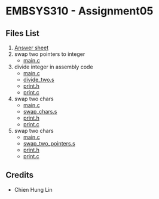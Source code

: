 # EMBSYS310 - Assignment05

## Files List

1. [Answer sheet](./assignment05.md)
2. swap two pointers to integer
   - [main.c](./Code/Question_1/swap_pointers_main.c)
3. divide integer in assembly code
   - [main.c](./Code/Question_2_3_4/Src/main.c)
   - [divide_two.s](./Code/Question_2_3_4/Src/divide_two.s)
   - [print.h](./Code/Question_2_3_4/Inc/print.h)
   - [print.c](./Code/Question_2_3_4/Src/print.c)
4. swap two chars
   - [main.c](./Code/Question_2_3_4/Src/main.c)
   - [swap_chars.s](./Code/Question_2_3_4/Src/swap_chars.s)
   - [print.h](./Code/Question_2_3_4/Inc/print.h)
   - [print.c](./Code/Question_2_3_4/Src/print.c)
5. swap two chars
   - [main.c](./Code/Question_2_3_4/Src/main.c)
   - [swap_two_pointers.s](./Code/Question_2_3_4/Src/swap_two_pointers.s)
   - [print.h](./Code/Question_2_3_4/Inc/print.h)
   - [print.c](./Code/Question_2_3_4/Src/print.c)
   
## Credits
- Chien Hung Lin
